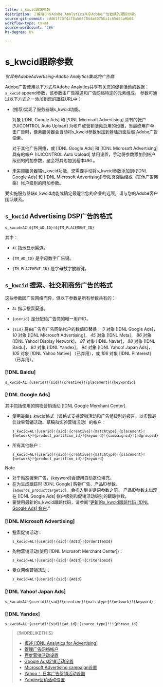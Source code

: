 ```yaml
---
title: s_kwcid跟踪参数
description: 了解用于与Adobe Analytics共享Adobe广告数据的跟踪参数。
source-git-commit: cd461f73f4a70a5647844a6075ba1c65d64a9b04
workflow-type: tm+mt
source-wordcount: '396'
ht-degree: 0%

---
```


# s_kwcid跟踪参数

*仅具有AdobeAdvertising-Adobe Analytics集成的广告商*

<!-- Where should this go? It probably belongs in the Analytics integration chapter, but I'll need to fit it in/create context around it/explain more about implementation and how this works.  SPECIFICALLY, I'll need to update the second section that explains when/where to add the code for DSP clients. -->

Adobe广告使用以下方式与Adobe Analytics共享有关您的促销活动的数据： `s_kwcid` append参数，该参数由广告渠道和广告网络特定的元素组成。 参数可通过以下方式之一添加到您的跟踪URL中：

* (推荐<!--; the only option for Advertising DSP-->)实现了服务器端s_kwcid功能。

   对象 [!DNL Google Ads] 和 [!DNL Microsoft Advertising] 具有的帐户 [!UICONTROL Auto Upload] 为帐户或营销活动启用的设置，当最终用户单击广告时，像素服务器会自动将s_kwcid参数附加到登陆页面后缀 <!-- click a search ad or views a display ad --> Adobe广告像素。

   对于其他广告网络，或 [!DNL Google Ads] 和 [!DNL Microsoft Advertising] 具有的帐户 [!UICONTROL Auto Upload] 禁用设置，手动将参数添加到帐户级别的附加参数，这会将其附加到基本URL。

* <!-- (Search, Social, & Commerce only) -->未实施服务器端s_kwcid功能，您需要手动将s_kwcid参数添加到([!DNL Google Ads] 和 [!DNL Microsoft Advertising])登陆页面后缀或（其他广告网络）帐户级别的附加参数。

要实施服务器端s_kwcid功能或确定最适合您的企业的选项，请与您的Adobe客户团队联系。

## `s_kwcid` Advertising DSP广告的格式

`s_kwcid=AC!${TM_AD_ID}!${TM_PLACEMENT_ID}`

其中：

* `AC` 指示显示渠道。

* `{TM_AD_ID}` 是字母数字广告键。

* `{TM_PLACEMENT_ID}` 是字母数字放置键。

## `s_kwcid` 搜索、社交和商务广告的格式

这些参数因广告网络而异，但以下参数是所有参数共有的：

* `AL` 指示搜索渠道。 <!-- what about social/Facebook, and display ads on Google (like Gmail, YouTube)? -->

* `{userid}` 是分配给广告商的唯一用户ID。

* `{sid}` 将由广告商广告网络帐户的数值ID替换： *3* 对象 [!DNL Google Ads]， *10* 对象 [!DNL Microsoft Advertising]， *45* 对象 [!DNL Meta]， *86* 对象 [!DNL Yahoo! Display Network]， *87* 对象 [!DNL Naver]， *88* 对象 [!DNL Baidu]， *90* 对象 [!DNL Yandex]， *94* 对象 [!DNL Yahoo! Japan Ads]， *105* 对象 [!DNL Yahoo Native] （已弃用），或 *106* 对象 [!DNL Pinterest] （已弃用）。

### [!DNL Baidu]

`s_kwcid=AL!{userid}!{sid}!{creative}!{placement}!{keywordid}`

### [!DNL Google Ads]

其中包括使用的购物营销活动 [!DNL Google Merchant Center].

* 使用最新s_kwcid格式（该格式支持营销活动和广告组级别的报告，以实现最佳效果营销活动、草稿和实验营销活动）的帐户：

   `s_kwcid=AL!{userid}!{sid}!{creative}!{matchtype}!{placement}!{network}!{product_partition_id}!{keyword}!{campaignid}!{adgroupid}`

* 所有其他帐户：

   `s_kwcid=AL!{userid}!{sid}!{creative}!{matchtype}!{placement}!{network}!{product_partition_id}!{keyword}`

>[!NOTE]
>
>* 对于动态搜索广告，{keyword}会使用自动定位填充。
>* 在为生成跟踪时 [!DNL Google] 购物广告、产品ID参数、 `{adwords_producttargetid}`，会插入到关键词参数之前。 产品ID参数未出现在 [!DNL Google Ads] 帐户级别和促销活动级别的跟踪参数。
>* 要使用最新的s_kwcid跟踪代码，请参阅&quot;[更新的s_kwcid跟踪代码 [!DNL Google Ads] 帐户](/help/search-social-commerce/campaign-management/accounts/update-skwcid-google.md).”


<!--

### [!DNL Meta]

`s_kwcid=AL!{userid}!{sid}!{{ad.id}}!{{campaign.id}}!{{adset.id}}`

where:

* `{{ad.id}}` is the unique numeric ID for the ad/creative.

* `{{campaign.id}}` is the unique ID for the campaign.

* `{{adset.id}}` is the unique ID for the ad set.

-->

### [!DNL Microsoft Advertising]

* 搜索促销活动：

   `s_kwcid=AL!{userid}!{sid}!{AdId}!{OrderItemId}`

* 购物营销活动(使用 [!DNL Microsoft Merchant Center])：

   `s_kwcid=AL!{userid}!{sid}!{AdId}!{CriterionId}`

* 受众网络营销活动：

   `s_kwcid=AL!{userid}!{sid}!{AdId}`

### [!DNL Yahoo! Japan Ads]

`s_kwcid=AL!{userid}!{sid}!{creative}!{matchtype}!{network}!{keyword}`

### [!DNL Yandex]

`s_kwcid=AL!{userid}!{sid}!{ad_id}!{source_type}!!!{phrase_id}`

>[!MORELIKETHIS]
>
>* [概述 [!DNL Analytics for Advertising]](/help/integrations/analytics/overview.md)
>* [管理广告网络帐户](/help/search-social-commerce/campaign-management/accounts/ad-network-account-manage.md)
>* [百度营销活动设置](/help/search-social-commerce/campaign-management/campaigns/campaign-settings-baidu.md)
>* [Google Ads促销活动设置](/help/search-social-commerce/campaign-management/campaigns/campaign-settings-google.md)
>* [Microsoft Advertising campaign设置](/help/search-social-commerce/campaign-management/campaigns/campaign-settings-microsoft.md)
>* [Yahoo！ 日本广告促销活动设置](/help/search-social-commerce/campaign-management/campaigns/campaign-settings-yahoo-japan.md)
>* [Yandex营销活动设置](/help/search-social-commerce/campaign-management/campaigns/campaign-settings-yandex.md)


